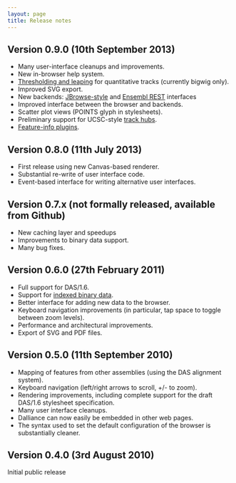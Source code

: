```yaml
---
layout: page
title: Release notes
---
```


Version 0.9.0 (10th September 2013)
-------------

 * Many user-interface cleanups and improvements.
 * New in-browser help system.
 * [Thresholding and leaping](/config.html#quantLeapThreshold) for quantitative tracks (currently bigwig only).
 * Improved SVG export.
 * New backends: [JBrowse-style](/config.html#jbrowse-rest) and [Ensembl REST](/config.html#ensembl-rest) interfaces
 * Improved interface between the browser and backends.
 * Scatter plot views (POINTS glyph in stylesheets).
 * Preliminary support for UCSC-style [track hubs](/config.html#hub).
 * [Feature-info plugins](/plugins.html#feature-info).

Version 0.8.0 (11th July 2013)
-------------

 * First release using new Canvas-based renderer.
 * Substantial re-write of user interface code.
 * Event-based interface for writing alternative user interfaces.

Version 0.7.x (not formally released, available from Github)
-------------

 * New caching layer and speedups
 * Improvements to binary data support.
 * Many bug fixes.

Version 0.6.0 (27th February 2011)
-------------

 * Full support for DAS/1.6.
 * Support for [indexed binary data](/bin.html).
 * Better interface for adding new data to the browser.
 * Keyboard navigation improvements (in particular, tap space to toggle between zoom levels).
 * Performance and architectural improvements.
 * Export of SVG and PDF files.

Version 0.5.0 (11th September 2010)
-------------

 * Mapping of features from other assemblies (using the DAS alignment system).
 * Keyboard navigation (left/right arrows to scroll, +/- to zoom).
 * Rendering improvements, including complete support for the draft DAS/1.6 stylesheet specification.
 * Many user interface cleanups.
 * Dalliance can now easily be embedded in other web pages.
 * The syntax used to set the default configuration of the browser is substantially cleaner.

Version 0.4.0 (3rd August 2010)
-------------

Initial public release
